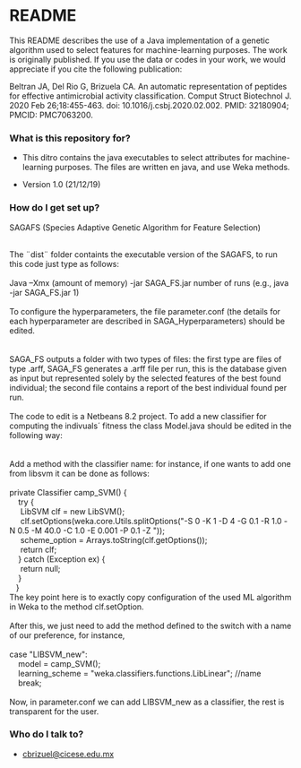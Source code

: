 # README #

This README describes the use of a Java implementation of a genetic algorithm used to select features for machine-learning purposes. The work is originally published. If you use the data or codes in your work, we would appreciate if you cite the following publication:

Beltran JA, Del Rio G, Brizuela CA. An automatic representation of peptides for effective antimicrobial activity classification. Comput Struct Biotechnol J. 2020 Feb 26;18:455-463. doi: 10.1016/j.csbj.2020.02.002. PMID: 32180904; PMCID: PMC7063200.

### What is this repository for? ###

* This ditro contains the java executables to select attributes for machine-learning purposes. The files are written en java, and use Weka methods.

* Version 1.0 (21/12/19)

### How do I get set up? ###

SAGAFS (Species Adaptive Genetic Algorithm for Feature Selection)<br><br>

The ¨dist¨ folder containts the executable version of the SAGAFS, to run this code just type as follows:<br><br>
Java –Xmx (amount of memory) -jar SAGA_FS.jar number of runs (e.g., java -jar SAGA_FS.jar  1) <br><br>
To configure the hyperparameters, the file parameter.conf (the details for each hyperparameter are  described in SAGA_Hyperparameters) should be edited. <br><br><br>
SAGA_FS outputs a folder with two types of files: the first type are files of type .arff, SAGA_FS generates a .arff file per run, this is the database given as input but represented solely by the selected features of the best found individual; the second file contains a report of the best individual found per run. <br><br>
The code to edit is a Netbeans 8.2 project. To add a new classifier for computing the indivuals´ fitness the class Model.java should be edited in the following way:<br><br><br>
Add a method with the classifier name: for instance, if one wants to add one from libsvm it can be done as follows:<br><br>
private Classifier camp_SVM() {<br>
&nbsp;&nbsp;&nbsp;&nbsp;try {<br>
&nbsp;&nbsp;&nbsp;&nbsp;&nbsp;LibSVM clf = new LibSVM();<br>
&nbsp;&nbsp;&nbsp;&nbsp;&nbsp;clf.setOptions(weka.core.Utils.splitOptions("-S 0 -K 1 -D 4 -G 0.1 -R 1.0 -N 0.5 -M 40.0 -C 1.0 -E 0.001 -P 0.1 -Z "));<br>
&nbsp;&nbsp;&nbsp;&nbsp;&nbsp;scheme_option = Arrays.toString(clf.getOptions());<br>
&nbsp;&nbsp;&nbsp;&nbsp;&nbsp;return clf;<br>
&nbsp;&nbsp;&nbsp;&nbsp;} catch (Exception ex) {<br>
&nbsp;&nbsp;&nbsp;&nbsp;&nbsp;return null;<br>
&nbsp;&nbsp;&nbsp;&nbsp;}<br>
&nbsp;&nbsp;&nbsp;}<br>
The key point here is to exactly copy configuration of the used ML algorithm in Weka to the method clf.setOption.<br><br>
After this, we just need to add the method defined to the switch with a name of our preference, for instance,<br><br>
case "LIBSVM_new":<br>
&nbsp;&nbsp;&nbsp;&nbsp;model = camp_SVM();<br>
&nbsp;&nbsp;&nbsp;&nbsp;learning_scheme = "weka.classifiers.functions.LibLinear"; //name <br>
&nbsp;&nbsp;&nbsp;&nbsp;break;<br><br>
Now, in parameter.conf we can add LIBSVM_new as a classifier, the rest is transparent for the user.<br>

### Who do I talk to? ###

* cbrizuel@cicese.edu.mx
